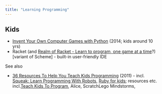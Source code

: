 ```yaml
---
title: "Learning Programming"
---
```

## Kids

  - [Invent Your Own Computer Games with Python](http://inventwithpython.com/) (2014; kids around 10 yrs)
  - Racket (and [Realm of Racket - Learn to program, one game at a time](http://realmofracket.com/about.html)?) \[variant of Scheme\] - built-in user-friendly IDE

See also

  - [36 Resources To Help You Teach Kids Programming](http://regulargeek.com/2011/07/20/36-resources-to-help-you-teach-kids-programming/ "36 Resources To Help You Teach Kids Programming") (2011) - incl. [Squeak: Learn Programming With Robots](http://www.amazon.com/gp/product/1590594916/ref=as_li_qf_sp_asin_tl?ie=UTF8&tag=regulargeek-20&linkCode=as2&camp=217145&creative=399369&creativeASIN=1590594916), [Ruby for kids](http://ruby4kids.com/ruby4kids); resources etc. incl.[Teach Kids To Program](http://www.teachkidstoprogram.com/), Alice, ScratchLego Mindstorms,
